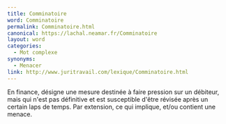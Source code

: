 ```yaml
---
title: Comminatoire
word: Comminatoire
permalink: Comminatoire.html
canonical: https://lachal.neamar.fr/Comminatoire
layout: word
categories:
  - Mot complexe
synonyms:
  - Menacer
link: http://www.juritravail.com/lexique/Comminatoire.html
---
```


En finance, désigne une mesure destinée à faire pression sur un débiteur, mais qui n'est pas définitive et est susceptible d'être révisée après un certain laps de temps.
Par extension, ce qui implique, et/ou contient une menace. 

